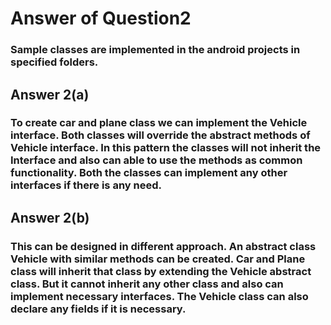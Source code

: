 # Answer of Question2 
### Sample classes are implemented in the android projects in specified folders.

## Answer 2(a)
### To create car and plane class we can implement the Vehicle interface. Both classes will override the abstract methods of Vehicle interface. In this pattern the classes will not inherit the Interface and also can able to use the methods as common functionality. Both the classes can implement any other interfaces if there is any need. 

## Answer 2(b)
### This can be designed in different approach. An abstract class Vehicle with similar methods can be created. Car and Plane class will inherit that class by extending the Vehicle abstract class. But it cannot inherit any other class and also can implement necessary interfaces. The Vehicle class can also declare any fields if it is necessary.
